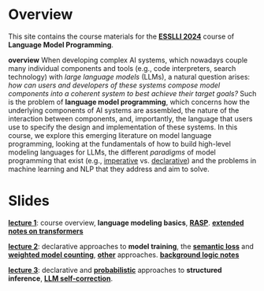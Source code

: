 Overview
==========
This site contains the course materials for  the [**ESSLLI 2024**](https://2024.esslli.eu/placeholder-programme/course-overview.html) course of **Language Model Programming**. 

**overview** When developing complex AI systems, which nowadays couple many individual components and tools (e.g., code interpreters, search technology) with *large language models* (LLMs), a natural question arises: *how can users and developers of these systems compose model components into a coherent system to best achieve their target goals?* Such is the problem of **language model programming**, which concerns how the underlying components of AI systems are assembled, the nature of the interaction between components, and, importantly, the language that users use to specify the design and implementation of these systems. In this course, we explore this emerging literature on model language programming, looking at the fundamentals of how to build high-level modeling languages for LLMs, the different *paradigms* of model programming that exist (e.g., [imperative](https://arxiv.org/abs/2212.06094) vs. [declarative](https://dl.acm.org/doi/abs/10.1145/3591280)) and the problems in machine learning and NLP that they address and aim to solve. 

Slides 
==========

[**lecture 1**](https://github.com/yakazimir/esslli_2024_llm_programming/blob/main/slides/lecture1.pdf): course overview, **language modeling basics**, [**RASP**](https://arxiv.org/pdf/2106.06981). [**extended notes on transformers**](https://www.krichardson.me/files/lms.pdf)

[**lecture 2**](https://github.com/yakazimir/esslli_2024_llm_programming/blob/main/slides/lecture2.pdf): declarative approaches to **model training**, the [**semantic loss**](https://arxiv.org/pdf/1711.11157) and [**weighted model counting**](https://www.sciencedirect.com/science/article/pii/S0004370207001889),  [**other**](https://arxiv.org/abs/1909.00126) approaches. [**background logic notes**](https://github.com/yakazimir/esslli_2024_llm_programming/blob/main/slides/logic_background.pdf)

[**lecture 3**](https://github.com/yakazimir/esslli_2024_llm_programming/blob/main/slides/lecture3.pdf): declarative and [**probabilistic**](https://www.khoury.northeastern.edu/home/lieber/courses/csg260/f06/materials/papers/bayes/AAAI02-102.pdf) approaches to **structured inference**, [**LLM self-correction**](https://arxiv.org/abs/2211.11875). 
